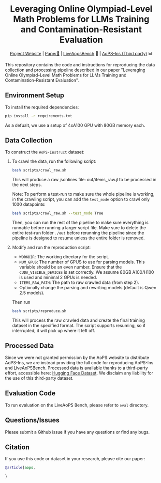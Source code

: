 <div align="center">
  <h1>Leveraging Online Olympiad-Level Math Problems for LLMs Training and Contamination-Resistant Evaluation</h1>
  <p>
  <a href="https://livemathbench.github.io/">Project Website</a> |
  <a href="https://arxiv.org/pdf/2501.14275">Paper📝</a> |
  <a href="https://huggingface.co/datasets/jojo23333/LiveAoPSBench-2024">LiveAopsBench</a> 📐 |
  <a href="https://huggingface.co/datasets/DeepStudentLlama/AoPS-Instruct">AoPS-Ins (Third party)</a> 📊
  </p>
</div>

<!-- # Leveraging Online Olympiad-Level Math Problems for LLMs Training and Contamination-Resistant Evaluation -->

This repository contains the code and instructions for reproducing the data collection and processing pipeline described in our paper "Leveraging Online Olympiad-Level Math Problems for LLMs Training and Contamination-Resistant Evaluation".

## Environment Setup
To install the required dependencies:
```bash
pip install -r requirements.txt
```
As a defualt, we use a setup of 4xA100 GPU with 80GB memory each.

## Data Collection

To construct the `AoPS-Instruct` dataset:

1. To crawl the data, run the following script:
   ```bash
   bash scripts/crawl_raw.sh
   ```
   This will produce a raw jsonlines file: out/items_raw.jl to be processed in the next steps.

   Note: To perform a test-run to make sure the whole pipeline is working, in the crawling script, you can add the `test_mode` option to crawl only 1000 datapoints:
   ```bash
   bash scripts/crawl_raw.sh --test_mode True
   ```
   Then, you can run the rest of the pipeline to make sure everything is runnable before running a larger script file. Make sure to delete the entire test-run folder `./out` before rerunning the pipeline since the pipeline is designed to resume unless the entire folder is removed.


2. Modify and run the reproduction script:
   - `WORKDIR`: The working directory for the script.
   - `NUM_GPUS`: The number of GPUS to use for parsing models. This variable should be an even number. Ensure that the `CUDA_VISIBLE_DEVICES` is set correctly. We assume 80GB A100/H100 is used and minimal 2 GPUs is needed.
   - `ITEMS_RAW_PATH`: The path to raw crawled data (from step 2).
   - Optionally change the parsing and rewriting models (default is Qwen 2.5 models).

   Then run 
   ```bash
   bash scripts/reproduce.sh
   ```

   This will process the raw crawled data and create the final training dataset in the specified format. The script supports resuming, so if interrupted, it will pick up where it left off.

## Processed Data
Since we were not granted permission by the AoPS website to distribute AoPS-Ins, we are instead providing the full code for reproducing AoPS-Ins and LiveAoPSBench. Processed data is available thanks to a third-party effort, accessible here: [Hugging Face Dataset](https://huggingface.co/datasets/DeepStudentLlama/AoPS-Instruct). We disclaim any liability for the use of this third-party dataset.

## Evaluation Code

To run evaluation on the LiveAoPS Bench, please refer to `eval` directory.

## Questions/Issues

Please submit a Github issue if you have any questions or find any bugs.

## Citation

If you use this code or dataset in your research, please cite our paper:

```bibtex
@article{aops,

}
```
